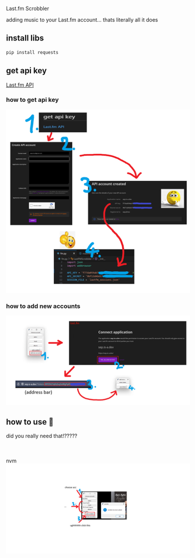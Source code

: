 Last.fm Scrobbler

adding music to your Last.fm account... thats literally all it does

## install libs 

   ```bash
   pip install requests
   ```

## get api key

[Last.fm API](https://www.last.fm/api/account/create)

### how to get api key
![ss1](img/ss1.png)
### how to add new accounts
![ss3](img/ss3.png)


## how to use 🤔
did you really need that!?????
<br><br><br><br>nvm
![ss2](img/ss2.png)

